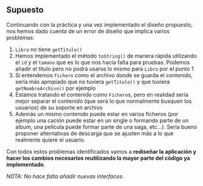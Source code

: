 Supuesto
--------

Continuando con la práctica y una vez implementado el diseño propuesto, nos hemos dado cuenta de un error de diseño que implica varios problemas:
1. `Libro` no tiene `getTitulo()`
2. Hemos implementado el método `toString()` de manera rápida utilizando el `id` y el `tamano` que es lo que nos hacía falta para pruebas. Podemos añadir el título pero no podrá usarse lo mismo para `Libro` por el punto 1
3. Si entendemos `Fichero` como el archivo donde se guarda el contenido, sería más apropiado que no tuviera `getTitulo()` y que tuviera `getNombreArchivo()` por ejemplo
4. Estamos tratando el contenido como `Fichero`s, pero en realidad sería mejor separar el contenido (que será lo que normalmente busquen los usuarios) de su soporte en archivo
5. Además un mismo contenido puede estar en varios ficheros (por ejemplo una cación puede estar en un single o formando parte de un album, una película puede formar parte de una saga, etc...). Sería bueno proponer alternativas de descarga que se ajusten más a lo que realmente quiere el usuario.

Con todos estos problemas identificados vamos a **rediseñar la aplicación y hacer los cambios necesarios reutilizando la mayor parte del código ya implementado**.

_NOTA: No hace falta añadir nuevas interfaces._
